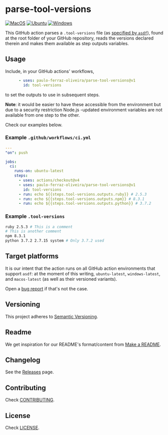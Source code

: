 # parse-tool-versions

[![MacOS][macos-ci-img]][macos-ci-link] [![Ubuntu][ubuntu-ci-img]][ubuntu-ci-link] [![Windows][windows-ci-img]][windows-ci-link]

[macos-ci-img]: https://github.com/paulo-ferraz-oliveira/parse-tool-versions/actions/workflows/macos-ci.yml/badge.svg
[macos-ci-link]: https://github.com/paulo-ferraz-oliveira/parse-tool-versions/actions/workflows/macos-ci.yml
[ubuntu-ci-link]: https://github.com/paulo-ferraz-oliveira/parse-tool-versions/actions/workflows/ubuntu-ci.yml
[ubuntu-ci-img]: https://github.com/paulo-ferraz-oliveira/parse-tool-versions/actions/workflows/ubuntu-ci.yml/badge.svg
[windows-ci-link]: https://github.com/paulo-ferraz-oliveira/parse-tool-versions/actions/workflows/windows-ci.yml
[windows-ci-img]: https://github.com/paulo-ferraz-oliveira/parse-tool-versions/actions/workflows/windows-ci.yml/badge.svg

This GitHub action parses a `.tool-versions` file (as
[specified by `asdf`](https://asdf-vm.com/manage/configuration.html)), found at the root folder of
your GitHub repository, reads the versions declared therein and makes them available as step
outputs variables.

## Usage

Include, in your GitHub actions' workflows,

```yaml
      - uses: paulo-ferraz-oliveira/parse-tool-versions@v1
        id: tool-versions
```

to set the outputs to use in subsequent steps.

**Note**: it would be easier to have these accessible from the environment but due to a security
restriction Node.js -updated environment variables are not available from one step to the other.

Check our examples below.

### Example `.github/workflows/ci.yml`

```yaml
---
"on": push

jobs:
  ci:
    runs-on: ubuntu-latest
    steps:
      - uses: actions/checkout@v4
      - uses: paulo-ferraz-oliveira/parse-tool-versions@v1
        id: tool-versions
      - run: echo ${{steps.tool-versions.outputs.ruby}} # 2.5.3
      - run: echo ${{steps.tool-versions.outputs.npm}} # 8.3.1
      - run: echo ${{steps.tool-versions.outputs.python}} # 3.7.2
```

### Example `.tool-versions`

```bash
ruby 2.5.3 # This is a comment
# This is another comment
npm 8.3.1
python 3.7.2 2.7.15 system # Only 3.7.2 used
```

## Target platforms

It is our intent that the action runs on all GitHub action environments that support `asdf`: at the
moment of this writing, `ubuntu-latest`, `windows-latest`, and `macos-latest` (as well as their
versioned variants).

Open a [bug report](https://github.com/paulo-ferraz-oliveira/parse-tool-versions/issues/new?assignees=&labels=bug&template=bug_report.md)
if that's not the case.

## Versioning

This project adheres to [Semantic Versioning](https://semver.org/spec/v2.0.0.html).

## Readme

We get inspiration for our README's format/content from
[Make a README](https://www.makeareadme.com/).

## Changelog

See the [Releases](../../releases) page.

## Contributing

Check [CONTRIBUTING](CONTRIBUTING.md).

## License

Check [LICENSE](LICENSE.md).

